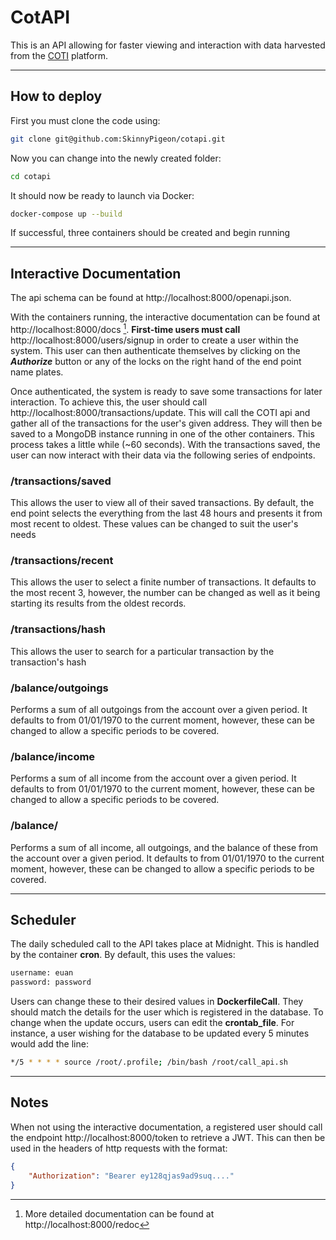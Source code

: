 # CotAPI

This is an API allowing for faster viewing and interaction with data harvested from the [COTI](https://explorer.coti.io/) platform.

***
## How to deploy

First you must clone the code using:

```bash
git clone git@github.com:SkinnyPigeon/cotapi.git
```

Now you can change into the newly created folder:

```bash
cd cotapi
```

It should now be ready to launch via Docker:

```bash
docker-compose up --build
```

If successful, three containers should be created and begin running

***
## Interactive Documentation

The api schema can be found at http://localhost:8000/openapi.json.

With the containers running, the interactive documentation can be found at http://localhost:8000/docs [^1]. **First-time users must call** http://localhost:8000/users/signup in order to create a user within the system. This user can then authenticate themselves by clicking on the ***Authorize*** button or any of the locks on the right hand of the end point name plates.

Once authenticated, the system is ready to save some transactions for later interaction. To achieve this, the user should call http://localhost:8000/transactions/update. This will call the COTI api and gather all of the transactions for the user's given address. They will then be saved to a MongoDB instance running in one of the other containers. This process takes a little while (~60 seconds). With the transactions saved, the user can now interact with their data via the following series of endpoints.

### /transactions/saved

This allows the user to view all of their saved transactions. By default, the end point selects the everything from the last 48 hours and presents it from most recent to oldest. These values can be changed to suit the user's needs

### /transactions/recent

This allows the user to select a finite number of transactions. It defaults to the most recent 3, however, the number can be changed as well as it being starting its results from the oldest records.

### /transactions/hash

This allows the user to search for a particular transaction by the transaction's hash

### /balance/outgoings

Performs a sum of all outgoings from the account over a given period. It defaults to from 01/01/1970 to the current moment, however, these can be changed to allow a specific periods to be covered.

### /balance/income

Performs a sum of all income from the account over a given period. It defaults to from 01/01/1970 to the current moment, however, these can be changed to allow a specific periods to be covered.

### /balance/

Performs a sum of all income, all outgoings, and the balance of these from the account over a given period. It defaults to from 01/01/1970 to the current moment, however, these can be changed to allow a specific periods to be covered.

***
## Scheduler
The daily scheduled call to the API takes place at Midnight. This is handled by the container **cron**. By default, this uses the values:

```bash
username: euan
password: password
```

Users can change these to their desired values in **DockerfileCall**. They should match the details for the user which is registered in the database. To change when the update occurs, users can edit the **crontab_file**. For instance, a user wishing for the database to be updated every 5 minutes would add the line:

```bash
*/5 * * * * source /root/.profile; /bin/bash /root/call_api.sh
```

***
## Notes

When not using the interactive documentation, a registered user should call the endpoint http://localhost:8000/token to retrieve a JWT. This can then be used in the headers of http requests with the format:

```json
{
    "Authorization": "Bearer ey128qjas9ad9suq...."
}
```



[^1]: More detailed documentation can be found at http://localhost:8000/redoc